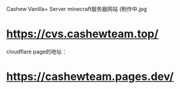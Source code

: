 Cashew Vanilla+ Server
minecraft服务器网站
(制作中.jpg

# https://cvs.cashewteam.top/


cloudflare page的地址：
# https://cashewteam.pages.dev/
